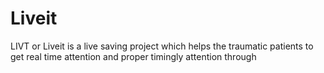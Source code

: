 # Liveit

LIVT or Liveit is a live saving project which helps the traumatic patients to get real time attention and proper timingly attention through 
